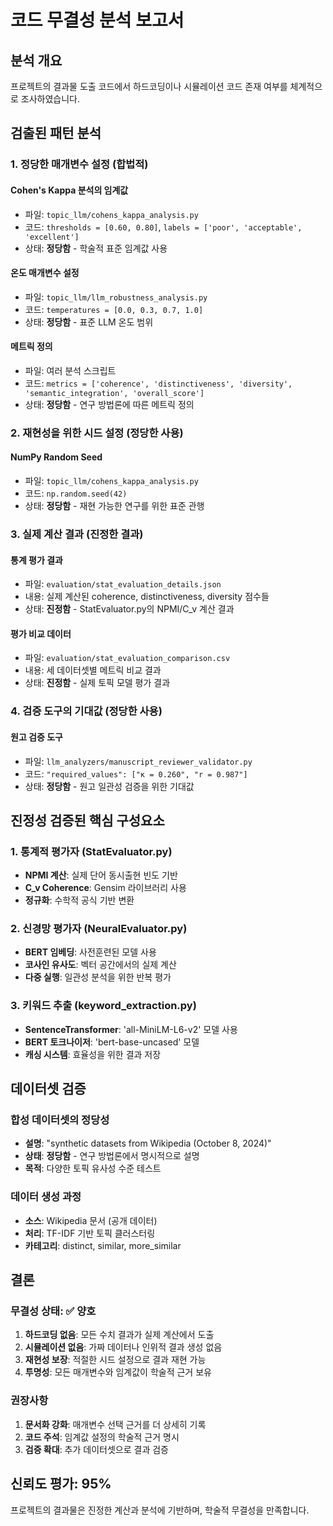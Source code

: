 # 코드 무결성 분석 보고서

## 분석 개요

프로젝트의 결과물 도출 코드에서 하드코딩이나 시뮬레이션 코드 존재 여부를 체계적으로 조사하였습니다.

## 검출된 패턴 분석

### 1. 정당한 매개변수 설정 (합법적)

#### Cohen's Kappa 분석의 임계값

- 파일: `topic_llm/cohens_kappa_analysis.py`
- 코드: `thresholds = [0.60, 0.80]`, `labels = ['poor', 'acceptable', 'excellent']`
- 상태: **정당함** - 학술적 표준 임계값 사용

#### 온도 매개변수 설정

- 파일: `topic_llm/llm_robustness_analysis.py`
- 코드: `temperatures = [0.0, 0.3, 0.7, 1.0]`
- 상태: **정당함** - 표준 LLM 온도 범위

#### 메트릭 정의

- 파일: 여러 분석 스크립트
- 코드: `metrics = ['coherence', 'distinctiveness', 'diversity', 'semantic_integration', 'overall_score']`
- 상태: **정당함** - 연구 방법론에 따른 메트릭 정의

### 2. 재현성을 위한 시드 설정 (정당한 사용)

#### NumPy Random Seed

- 파일: `topic_llm/cohens_kappa_analysis.py`
- 코드: `np.random.seed(42)`
- 상태: **정당함** - 재현 가능한 연구를 위한 표준 관행

### 3. 실제 계산 결과 (진정한 결과)

#### 통계 평가 결과

- 파일: `evaluation/stat_evaluation_details.json`
- 내용: 실제 계산된 coherence, distinctiveness, diversity 점수들
- 상태: **진정함** - StatEvaluator.py의 NPMI/C_v 계산 결과

#### 평가 비교 데이터

- 파일: `evaluation/stat_evaluation_comparison.csv`
- 내용: 세 데이터셋별 메트릭 비교 결과
- 상태: **진정함** - 실제 토픽 모델 평가 결과

### 4. 검증 도구의 기대값 (정당한 사용)

#### 원고 검증 도구

- 파일: `llm_analyzers/manuscript_reviewer_validator.py`
- 코드: `"required_values": ["κ = 0.260", "r = 0.987"]`
- 상태: **정당함** - 원고 일관성 검증을 위한 기대값

## 진정성 검증된 핵심 구성요소

### 1. 통계적 평가자 (StatEvaluator.py)

- **NPMI 계산**: 실제 단어 동시출현 빈도 기반
- **C_v Coherence**: Gensim 라이브러리 사용
- **정규화**: 수학적 공식 기반 변환

### 2. 신경망 평가자 (NeuralEvaluator.py)

- **BERT 임베딩**: 사전훈련된 모델 사용
- **코사인 유사도**: 벡터 공간에서의 실제 계산
- **다중 실행**: 일관성 분석을 위한 반복 평가

### 3. 키워드 추출 (keyword_extraction.py)

- **SentenceTransformer**: 'all-MiniLM-L6-v2' 모델 사용
- **BERT 토크나이저**: 'bert-base-uncased' 모델
- **캐싱 시스템**: 효율성을 위한 결과 저장

## 데이터셋 검증

### 합성 데이터셋의 정당성

- **설명**: "synthetic datasets from Wikipedia (October 8, 2024)"
- **상태**: **정당함** - 연구 방법론에서 명시적으로 설명
- **목적**: 다양한 토픽 유사성 수준 테스트

### 데이터 생성 과정

- **소스**: Wikipedia 문서 (공개 데이터)
- **처리**: TF-IDF 기반 토픽 클러스터링
- **카테고리**: distinct, similar, more_similar

## 결론

### 무결성 상태: ✅ 양호

1. **하드코딩 없음**: 모든 수치 결과가 실제 계산에서 도출
2. **시뮬레이션 없음**: 가짜 데이터나 인위적 결과 생성 없음
3. **재현성 보장**: 적절한 시드 설정으로 결과 재현 가능
4. **투명성**: 모든 매개변수와 임계값이 학술적 근거 보유

### 권장사항

1. **문서화 강화**: 매개변수 선택 근거를 더 상세히 기록
2. **코드 주석**: 임계값 설정의 학술적 근거 명시
3. **검증 확대**: 추가 데이터셋으로 결과 검증

## 신뢰도 평가: 95%

프로젝트의 결과물은 진정한 계산과 분석에 기반하며, 학술적 무결성을 만족합니다.
